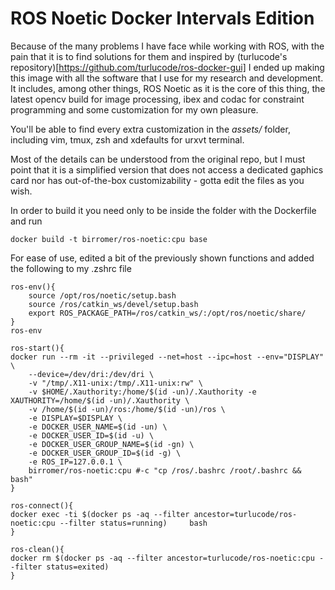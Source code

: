 # ROS Noetic Docker Intervals Edition

Because of the many problems I have face while working with ROS, with the pain that it is to find solutions for them and inspired by (turlucode's repository)[https://github.com/turlucode/ros-docker-gui] I ended up making this image with all the software that I use for my research and development. It includes, among other things, ROS Noetic as it is the core of this thing, the latest opencv build for image processing, ibex and codac for constraint programming and some customization for my own pleasure.

You'll be able to find every extra customization in the *assets/* folder, including vim, tmux, zsh and xdefaults for urxvt terminal.

Most of the details can be understood from the original repo, but I must point that it is a simplified version that does not access a dedicated gaphics card nor has out-of-the-box customizability - gotta edit the files as you wish.

In order to build it you need only to be inside the folder with the Dockerfile and run 
````
docker build -t birromer/ros-noetic:cpu base

````

For ease of use, edited a bit of the previously shown functions and added the following to my .zshrc file
````
ros-env(){
    source /opt/ros/noetic/setup.bash
    source /ros/catkin_ws/devel/setup.bash
    export ROS_PACKAGE_PATH=/ros/catkin_ws/:/opt/ros/noetic/share/
}
ros-env

ros-start(){
docker run --rm -it --privileged --net=host --ipc=host --env="DISPLAY" \
    --device=/dev/dri:/dev/dri \
    -v "/tmp/.X11-unix:/tmp/.X11-unix:rw" \
    -v $HOME/.Xauthority:/home/$(id -un)/.Xauthority -e XAUTHORITY=/home/$(id -un)/.Xauthority \
    -v /home/$(id -un)/ros:/home/$(id -un)/ros \
    -e DISPLAY=$DISPLAY \
    -e DOCKER_USER_NAME=$(id -un) \
    -e DOCKER_USER_ID=$(id -u) \
    -e DOCKER_USER_GROUP_NAME=$(id -gn) \
    -e DOCKER_USER_GROUP_ID=$(id -g) \
    -e ROS_IP=127.0.0.1 \
    birromer/ros-noetic:cpu #-c "cp /ros/.bashrc /root/.bashrc && bash"
}
  
ros-connect(){
docker exec -ti $(docker ps -aq --filter ancestor=turlucode/ros-noetic:cpu --filter status=running)     bash
}
 
ros-clean(){
docker rm $(docker ps -aq --filter ancestor=turlucode/ros-noetic:cpu --filter status=exited)
}
````
